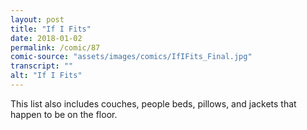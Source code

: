 ```yaml
---
layout: post
title: "If I Fits"
date: 2018-01-02
permalink: /comic/87
comic-source: "assets/images/comics/IfIFits_Final.jpg"
transcript: ""
alt: "If I Fits"
---
```


This list also includes couches, people beds, pillows, and jackets that happen to be on the floor.
